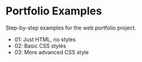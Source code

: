 Portfolio Examples
===================

Step-by-step examples for the web portfolio project.

* 01: Just HTML, no styles
* 02: Basic CSS styles
* 03: More advanced CSS style